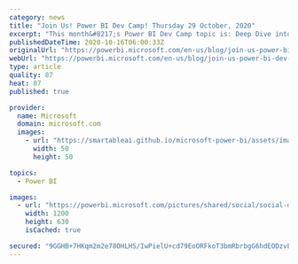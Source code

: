 ```yaml
---
category: news
title: "Join Us! Power BI Dev Camp! Thursday 29 October, 2020"
excerpt: "This month&#8217;s Power BI Dev Camp topic is: Deep Dive into the Power BI JavaScript API. Learn how to become a pro when developing with the Power BI JavaScript API. In this camp session, you&#8217;ll learn how to move beyond embedding read-only reports to provide your users with the ability to customize"
publishedDateTime: 2020-10-16T06:00:33Z
originalUrl: "https://powerbi.microsoft.com/en-us/blog/join-us-power-bi-dev-camp-thursday-29-october-2020/"
webUrl: "https://powerbi.microsoft.com/en-us/blog/join-us-power-bi-dev-camp-thursday-29-october-2020/"
type: article
quality: 87
heat: 87
published: true

provider:
  name: Microsoft
  domain: microsoft.com
  images:
    - url: "https://smartableai.github.io/microsoft-power-bi/assets/images/organizations/microsoft.com-50x50.jpg"
      width: 50
      height: 50

topics:
  - Power BI

images:
  - url: "https://powerbi.microsoft.com/pictures/shared/social/social-default-image.png"
    width: 1200
    height: 630
    isCached: true

secured: "9GGHB+7HKqm2m2e78OHLHS/IwPielU+cd79EoORFkoT3bmRbrbgG6hdEODzvLfSNEcV5pjjIKOs+Z/wmbuQgeieWqEjI554F1BPrufv4AYOILjuu22a4+mmYZbV8F+PZya1FxkcS0YuWDIlfxGO3DQDzD3AddyK6zgLhPcf4z8bHKJ5ds4aZMRvFs4m8ghq8w6hD0HKImiq9JRHgU92WlmLmvEa9Xv75HT3nMTdz1NzWaY4IPq/SrHbs8jR10OlJSw0DqxI+YtZhqX0FRUyUGr7ep9gzd3Nax5nFZQ1dkpMpBrPd6rQdgYetAhVWzkaE6vCuEm/x5DElyDS24ZwiELUgzK52e9sjXYeR7ICeusI=;g9InGOVEOltBhaFu+Gi+Yg=="
---
```


